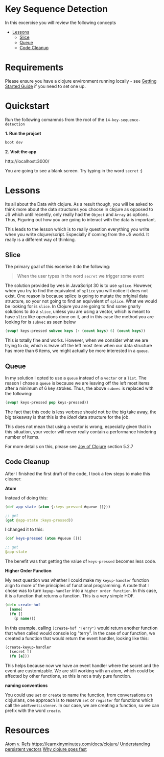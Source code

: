 # Key Sequence Detection

In this excercise you will review the following concepts

* [Lessons](#lessons)
  - [Slice](#slice)
  - [Queue](#queue)
  - [Code Cleanup](#code-cleanup)

# Requirements

Please ensure you have a clojure environment running locally - see [Getting Started Guide](https://github.com/tkjone/clojurescript-30#getting-started) if you need to set one up.

# Quickstart

Run the following comamnds from the root of the `14-key-sequence-detection`

**1.  Run the projcet**

```bash
boot dev
```

**2.  Visit the app**

http://localhost:3000/

You are going to see a blank screen.  Try typing in the word `secret` :)

# Lessons

Its all about the Data with clojure.  As a result though, you will be asked to think more about the data structures you choose in clojure as opposed to JS which until recently, only really had the `Object` and `Array` as options.  Thus, Figuring out how you are going to interact with the data is important.

This leads to the lesson which is to really question everything you write when you write clojure/script.  Especially if coming from the JS world.  It really is a different way of thinking.


## Slice

The primary goal of this excerise it do the following:

> When the user types in the word `secret` we trigger some event

The solution provided by wes in JavaScript 30 is to use `splice`. However, when you try to find the equivalent of `splice` you will notice it does not exist.  One reason is because splice is going to mutate the original data structure, so your not going to find an equivalent of `splice`.  What we would be looking for is `slice`.  In Clojure you are going to find some gnarly solutions to do a `slice`, unless you are using a vector, which is meant to have `slice` like operations done on it, and in this case the method you are looking for is `subvec` as seen below

```clojure
(swap! keys-pressed subvec keys (- (count keys) 6) (count keys))
```

This is totally fine and works.  However, when we consider what we are trying to do, which is leave off the left most item when our data structure has more than 6 items, we might actually be more interested in a `queue`.


## Queue

In my solution I opted to use a `queue` instead of a `vector` or a `list`.  The reason I chose a `queue` is because we are leaving off the left most items after a minimum of 6 key strokes. Thus, the above `subvec` is replaced with the following:

```clojure
(swap! keys-pressed pop keys-pressed))
```

The fact that this code is less verbose should not be the big take away, the big takeaway is that this is the _ideal_ data structure for the job.

This does not mean that using a vector is wrong, especially given that in this situation, your vector will never really contain a performance hindering number of items.

For more details on this, please see [Joy of Clojure](https://www.manning.com/books/the-joy-of-clojure-second-edition) section 5.2.7


## Code Cleanup

After I finished the first draft of the code, I took a few steps to make this cleaner:

**Atom**

Instead of doing this:

```clojure
(def app-state (atom {:keys-pressed #queue []}))

;; get
(get @app-state :keys-pressed))
```

I changed it to this:

```clojure
(def keys-pressed (atom #queue []))

;; get
@app-state
```

The benefit was that getting the value of `keys-pressed` becomes less code.

**Higher Order Function**

My next question was whether I could make my `keyup-handler` function align to more of the principles of functional programming.  A route that I chose was to turn `keyup-handler` into a `higher order function`.  In this case, it is a function that returns a function.  This is a very simple HOF.

```clojure
(defn create-hof
  [name]
  (fn []
    (p name)))
```

In this example, calling `(create-hof "Terry")` would return another function that when called would console log "terry".  In the case of our function, we created a function that would return the event handler, looking like this:

```clojure
(create-keyup-handler
  [secret f]
  (fn [e]))
```

This helps because now we have an event handler where the secret and the event are customizable.  We are still working with an atom, which could be affected by other functions, so this is not a truly pure function.

**naming conventions**

You could use `set` or `create` to name the function, from conversations on clojurians, one approach is to reserve `set` or `register` for functions which call the `addEventListener`.  In our case, we are creating a function, so we can prefix with the word `create`.



# Resources

[Atom v. Refs](http://tarynsauer.tumblr.com/post/77631451200/clojure-should-i-use-atoms-or-refs)
https://learnxinyminutes.com/docs/clojure/
[Understanding persistent vectors](http://hypirion.com/musings/understanding-persistent-vector-pt-1)
[Why clojure goes fast](http://clojure-goes-fast.com/)
